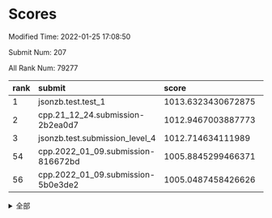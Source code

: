 # Scores

Modified Time: 2022-01-25 17:08:50

Submit Num: 207

All Rank Num: 79277

| rank |               submit               |       score        |       sigma        | pk_num |
| :--- | :--------------------------------- | :----------------- | :----------------- | :----- |
| 1    | jsonzb.test.test_1                 | 1013.6323430672875 | 0.8016182051174895 | 1534   |
| 2    | cpp.21_12_24.submission-2b2ea0d7   | 1012.9467003887773 | 0.7956699376122872 | 1538   |
| 3    | jsonzb.test.submission_level_4     | 1012.714634111989  | 0.7953426030333848 | 1528   |
| 54   | cpp.2022_01_09.submission-816672bd | 1005.8845299466371 | 0.7404220364808165 | 1534   |
| 56   | cpp.2022_01_09.submission-5b0e3de2 | 1005.0487458426626 | 0.7285356276530844 | 1530   |


<details>
<summary>全部</summary>

| rank |                 submit                 |       score        |       sigma        | pk_num |
| :--- | :------------------------------------- | :----------------- | :----------------- | :----- |
| 1    | jsonzb.test.test_1                     | 1013.6323430672875 | 0.8016182051174895 | 1534   |
| 2    | cpp.21_12_24.submission-2b2ea0d7       | 1012.9467003887773 | 0.7956699376122872 | 1538   |
| 3    | jsonzb.test.submission_level_4         | 1012.714634111989  | 0.7953426030333848 | 1528   |
| 4    | gobigger.level_3.submission_level_3_43 | 1012.0247937028724 | 0.7846522318838677 | 1533   |
| 5    | gobigger.level_3.submission_level_3_33 | 1011.6233851330188 | 0.7918463978731104 | 1527   |
| 6    | gobigger.level_3.submission_level_3_41 | 1011.5948053414214 | 0.7904392156354502 | 1531   |
| 7    | gobigger.level_3.submission_level_3_21 | 1011.4078816136945 | 0.7827042963196813 | 1526   |
| 8    | gobigger.level_3.submission_level_3_44 | 1011.2300391636754 | 0.7769302890820687 | 1532   |
| 9    | gobigger.level_3.submission_level_3_30 | 1011.2280609960525 | 0.7820938688499421 | 1531   |
| 10   | gobigger.level_3.submission_level_3_18 | 1011.1665089467593 | 0.7700273937722067 | 1531   |
| 11   | gobigger.level_3.submission_level_3_2  | 1011.1089113589773 | 0.7793785408486564 | 1531   |
| 12   | gobigger.level_3.submission_level_3_5  | 1011.0499475852841 | 0.7841047080729725 | 1536   |
| 13   | gobigger.level_3.submission_level_3_12 | 1010.9953929900356 | 0.7782982674278591 | 1533   |
| 14   | gobigger.level_3.submission_level_3_39 | 1010.9841153393783 | 0.7640352829502645 | 1531   |
| 15   | gobigger.level_3.submission_level_3_47 | 1010.9130978816537 | 0.7567247857351224 | 1535   |
| 16   | gobigger.level_3.submission_level_3_6  | 1010.7167606398535 | 0.7512606100619967 | 1530   |
| 17   | gobigger.level_3.submission_level_3_10 | 1010.6805289736136 | 0.7780070194016544 | 1536   |
| 18   | gobigger.level_3.submission_level_3_37 | 1010.5816410123416 | 0.7669847336121061 | 1530   |
| 19   | gobigger.level_3.submission_level_3_4  | 1010.5372922681236 | 0.7523073752170192 | 1533   |
| 20   | gobigger.level_3.submission_level_3_3  | 1010.5122799287886 | 0.7693752853925092 | 1533   |
| 21   | gobigger.level_3.submission_level_3_26 | 1010.4451703456776 | 0.7584658840752883 | 1534   |
| 22   | gobigger.level_3.submission_level_3_29 | 1010.4395234214035 | 0.7476664046236277 | 1538   |
| 23   | gobigger.level_3.submission_level_3_35 | 1010.3913431796984 | 0.7856787686247018 | 1531   |
| 24   | gobigger.level_3.submission_level_3_27 | 1010.2365236999665 | 0.7777378536524325 | 1533   |
| 25   | gobigger.level_3.submission_level_3_23 | 1010.1944556574327 | 0.7763659711744875 | 1534   |
| 26   | gobigger.level_3.submission_level_3_42 | 1010.1713268299072 | 0.7650906872318752 | 1533   |
| 27   | gobigger.level_3.submission_level_3_9  | 1010.1417475801575 | 0.7782249420946457 | 1530   |
| 28   | gobigger.level_3.submission_level_3_1  | 1010.1345765948005 | 0.7462620987826628 | 1530   |
| 29   | gobigger.level_3.submission_level_3_46 | 1010.1226004612816 | 0.7540923845437006 | 1531   |
| 30   | gobigger.level_3.submission_level_3_28 | 1010.1001655179639 | 0.7674248830235044 | 1533   |
| 31   | gobigger.level_3.submission_level_3_40 | 1010.0268580386085 | 0.7519852267726631 | 1534   |
| 32   | gobigger.level_3.submission_level_3_24 | 1010.0158469361604 | 0.759682440652931  | 1535   |
| 33   | gobigger.level_3.submission_level_3_49 | 1010.0078807579047 | 0.747191949984995  | 1529   |
| 34   | gobigger.level_3.submission_level_3_14 | 1010.0063277717525 | 0.731985782253739  | 1529   |
| 35   | gobigger.level_3.submission_level_3_25 | 1009.9818549106997 | 0.7416754312002011 | 1533   |
| 36   | gobigger.level_3.submission_level_3_13 | 1009.9683159717886 | 0.7611924228101667 | 1534   |
| 37   | gobigger.level_3.submission_level_3_38 | 1009.9435509240866 | 0.7562653558792946 | 1529   |
| 38   | gobigger.level_3.submission_level_3_31 | 1009.818724579774  | 0.756678914719214  | 1536   |
| 39   | gobigger.level_3.submission_level_3_7  | 1009.6403255617829 | 0.7605142665208453 | 1532   |
| 40   | gobigger.level_3.submission_level_3_0  | 1009.4799392475554 | 0.7593773249104396 | 1533   |
| 41   | gobigger.level_3.submission_level_3_19 | 1009.4723433250196 | 0.7498565313229003 | 1533   |
| 42   | gobigger.level_3.submission_level_3_48 | 1009.2886325419443 | 0.7784930069746384 | 1529   |
| 43   | gobigger.level_3.submission_level_3_34 | 1009.2173754213645 | 0.764117271590521  | 1537   |
| 44   | gobigger.level_3.submission_level_3_16 | 1009.0635053070399 | 0.7619648059951701 | 1528   |
| 45   | gobigger.level_3.submission_level_3_22 | 1008.9063620041131 | 0.7395182046693013 | 1533   |
| 46   | gobigger.level_3.submission_level_3_8  | 1008.896668369427  | 0.7441600149240546 | 1530   |
| 47   | gobigger.level_3.submission_level_3_36 | 1008.819710232     | 0.7320952177220866 | 1531   |
| 48   | gobigger.level_3.submission_level_3_32 | 1008.801689140313  | 0.7646873183072009 | 1529   |
| 49   | gobigger.level_3.submission_level_3_15 | 1008.7914118088755 | 0.7454737040819481 | 1532   |
| 50   | gobigger.level_3.submission_level_3_11 | 1008.6128640266104 | 0.743559852851272  | 1526   |
| 51   | gobigger.level_3.submission_level_3_20 | 1008.401442423119  | 0.7317228418797513 | 1538   |
| 52   | gobigger.level_3.submission_level_3_45 | 1008.3455847546564 | 0.7353604553504215 | 1534   |
| 53   | gobigger.level_3.submission_level_3_17 | 1007.894340261544  | 0.740262850472391  | 1532   |
| 54   | cpp.2022_01_09.submission-816672bd     | 1005.8845299466371 | 0.7404220364808165 | 1534   |
| 55   | gobigger.level_1.submission_level_1_40 | 1005.2757129747035 | 0.7354742706847184 | 1535   |
| 56   | cpp.2022_01_09.submission-5b0e3de2     | 1005.0487458426626 | 0.7285356276530844 | 1530   |
| 57   | gobigger.level_1.submission_level_1_49 | 1004.828911038163  | 0.7169980330851083 | 1532   |
| 58   | gobigger.level_1.submission_level_1_46 | 1004.6797745393063 | 0.715193082791085  | 1530   |
| 59   | gobigger.level_1.submission_level_1_25 | 1004.5380693697222 | 0.7175866186421115 | 1529   |
| 60   | gobigger.level_1.submission_level_1_3  | 1004.4735588431204 | 0.7299245199578708 | 1528   |
| 61   | gobigger.level_1.submission_level_1_36 | 1004.429620466448  | 0.7370274712040891 | 1524   |
| 62   | gobigger.level_1.submission_level_1_10 | 1004.3756755132792 | 0.7171439270073429 | 1530   |
| 63   | gobigger.level_1.submission_level_1_30 | 1004.2706942171448 | 0.7217026583193961 | 1533   |
| 64   | gobigger.level_1.submission_level_1_21 | 1004.2204527307141 | 0.72101953914519   | 1536   |
| 65   | gobigger.level_1.submission_level_1_28 | 1004.2036289627616 | 0.7191721366294572 | 1530   |
| 66   | gobigger.level_1.submission_level_1_27 | 1004.2015498268593 | 0.7217109357440571 | 1533   |
| 67   | gobigger.level_1.submission_level_1_31 | 1004.1461418375977 | 0.7350158529743026 | 1532   |
| 68   | gobigger.level_1.submission_level_1_17 | 1004.0714787070419 | 0.7230482320288245 | 1539   |
| 69   | gobigger.level_1.submission_level_1_13 | 1004.0486511007856 | 0.723091672480154  | 1530   |
| 70   | gobigger.level_1.submission_level_1_37 | 1003.9989926930637 | 0.7139810976773571 | 1539   |
| 71   | gobigger.level_1.submission_level_1_41 | 1003.9633341924924 | 0.7220995568437872 | 1537   |
| 72   | gobigger.level_1.submission_level_1_22 | 1003.9098551948896 | 0.716095700603713  | 1532   |
| 73   | gobigger.level_1.submission_level_1_26 | 1003.8425080229717 | 0.7193183866656094 | 1531   |
| 74   | gobigger.level_1.submission_level_1_8  | 1003.8389606991124 | 0.739110617191411  | 1532   |
| 75   | gobigger.level_1.submission_level_1_6  | 1003.6769988118303 | 0.7188238692542014 | 1526   |
| 76   | gobigger.level_1.submission_level_1_48 | 1003.5988337422915 | 0.7163272025526844 | 1535   |
| 77   | gobigger.level_1.submission_level_1_16 | 1003.5983848072465 | 0.7279162981696888 | 1533   |
| 78   | gobigger.level_1.submission_level_1_32 | 1003.5640042846627 | 0.7126489565361526 | 1534   |
| 79   | gobigger.level_1.submission_level_1_19 | 1003.4738130146168 | 0.7252339160607463 | 1531   |
| 80   | gobigger.level_1.submission_level_1_4  | 1003.4297363509392 | 0.7214987768360345 | 1532   |
| 81   | gobigger.level_1.submission_level_1_5  | 1003.2637204878963 | 0.7261920407696152 | 1528   |
| 82   | gobigger.level_1.submission_level_1_1  | 1003.2455166803699 | 0.7253731963416998 | 1530   |
| 83   | gobigger.level_1.submission_level_1_34 | 1002.9957342899799 | 0.7085416206085519 | 1525   |
| 84   | gobigger.level_1.submission_level_1_7  | 1002.989713377775  | 0.7294964367797532 | 1533   |
| 85   | gobigger.level_1.submission_level_1_2  | 1002.9509912306064 | 0.7116585747661871 | 1530   |
| 86   | gobigger.level_1.submission_level_1_12 | 1002.9068550275806 | 0.7100813212747077 | 1528   |
| 87   | gobigger.level_1.submission_level_1_29 | 1002.9025754640269 | 0.7238771351952122 | 1534   |
| 88   | gobigger.level_1.submission_level_1_24 | 1002.8978544515998 | 0.73836978030509   | 1533   |
| 89   | gobigger.level_1.submission_level_1_35 | 1002.8916929917252 | 0.7119993511206718 | 1535   |
| 90   | gobigger.level_1.submission_level_1_43 | 1002.8422116422422 | 0.7309249974165737 | 1531   |
| 91   | gobigger.level_1.submission_level_1_15 | 1002.7478497814844 | 0.7263563314717721 | 1527   |
| 92   | gobigger.level_1.submission_level_1_33 | 1002.6787133309308 | 0.71141268786586   | 1531   |
| 93   | gobigger.level_1.submission_level_1_9  | 1002.6615118383388 | 0.7100200389703752 | 1524   |
| 94   | gobigger.level_1.submission_level_1_47 | 1002.5677569250059 | 0.7184901001636913 | 1532   |
| 95   | gobigger.level_1.submission_level_1_18 | 1002.5623784690596 | 0.7058595115670749 | 1531   |
| 96   | gobigger.level_1.submission_level_1_0  | 1002.5571372561589 | 0.7165460265556334 | 1527   |
| 97   | gobigger.level_1.submission_level_1_39 | 1002.4366380040628 | 0.7217598166575758 | 1529   |
| 98   | gobigger.level_1.submission_level_1_23 | 1002.4345883757904 | 0.7110905792020119 | 1532   |
| 99   | gobigger.level_1.submission_level_1_42 | 1002.4042672377021 | 0.7069178479636992 | 1531   |
| 100  | gobigger.level_1.submission_level_1_45 | 1002.30790233754   | 0.7085526493170159 | 1525   |
| 101  | gobigger.level_1.submission_level_1_14 | 1002.0758589452589 | 0.7109717908085977 | 1528   |
| 102  | gobigger.level_1.submission_level_1_11 | 1001.958876537838  | 0.7199962600939009 | 1532   |
| 103  | gobigger.level_1.submission_level_1_20 | 1001.7743202067097 | 0.7199769176740562 | 1530   |
| 104  | gobigger.level_1.submission_level_1_44 | 1001.6273776256592 | 0.7136901666085214 | 1533   |
| 105  | gobigger.level_1.submission_level_1_38 | 1001.4791260628955 | 0.7205480735247273 | 1533   |
| 106  | gobigger.random.submission_random_46   | 997.3789118981551  | 0.7050366462373713 | 1531   |
| 107  | gobigger.random.submission_random_1    | 997.288054698004   | 0.7031815978333923 | 1534   |
| 108  | gobigger.random.submission_random_26   | 996.9762731356359  | 0.7114632877409928 | 1532   |
| 109  | gobigger.random.submission_random_48   | 996.8900285521922  | 0.7077215935369773 | 1534   |
| 110  | gobigger.random.submission_random_20   | 996.6880563107655  | 0.7046979295144421 | 1528   |
| 111  | gobigger.random.submission_random_29   | 996.6626105427977  | 0.7246415764193659 | 1531   |
| 112  | gobigger.random.submission_random_24   | 996.5973630127236  | 0.6996918957442569 | 1533   |
| 113  | gobigger.random.submission_random_6    | 996.5247113600827  | 0.7057200653355624 | 1533   |
| 114  | gobigger.random.submission_random_33   | 996.4630269027624  | 0.7162053309043364 | 1534   |
| 115  | gobigger.random.submission_random_47   | 996.4447981541462  | 0.7089412921641811 | 1530   |
| 116  | gobigger.random.submission_random_42   | 996.3287978376584  | 0.7038605156911739 | 1535   |
| 117  | gobigger.random.submission_random_34   | 996.1989232532798  | 0.7128020371878762 | 1537   |
| 118  | gobigger.random.submission_random_4    | 996.1038360401722  | 0.6975982459096061 | 1530   |
| 119  | gobigger.random.submission_random_25   | 996.0949975347579  | 0.7085974449880038 | 1531   |
| 120  | gobigger.random.submission_random_32   | 996.0935556562164  | 0.719965995700642  | 1530   |
| 121  | gobigger.random.submission_random_0    | 996.0841010186275  | 0.7332861484034012 | 1532   |
| 122  | gobigger.random.submission_random_17   | 996.0378610077779  | 0.7036989569103066 | 1531   |
| 123  | gobigger.random.submission_random_39   | 996.0312749543688  | 0.710224787315152  | 1531   |
| 124  | gobigger.random.submission_random_9    | 996.01172738082    | 0.7115943987332906 | 1528   |
| 125  | gobigger.random.submission_random_14   | 995.989704445517   | 0.7149661544557032 | 1531   |
| 126  | gobigger.random.submission_random_40   | 995.9475511176006  | 0.7133648620709766 | 1533   |
| 127  | gobigger.random.submission_random_19   | 995.9279066261391  | 0.7241023277623639 | 1533   |
| 128  | gobigger.random.submission_random_31   | 995.9114367959422  | 0.7108723466536915 | 1532   |
| 129  | gobigger.random.submission_random_11   | 995.8882544977477  | 0.692983894711689  | 1529   |
| 130  | gobigger.random.submission_random_22   | 995.8711493626735  | 0.6986499355932526 | 1534   |
| 131  | gobigger.random.submission_random_3    | 995.7343328133535  | 0.7056496465513181 | 1532   |
| 132  | gobigger.random.submission_random_21   | 995.6814635904682  | 0.7148338279648377 | 1529   |
| 133  | gobigger.random.submission_random_10   | 995.6716712441541  | 0.6982759014710684 | 1532   |
| 134  | gobigger.random.submission_random_44   | 995.6549419407608  | 0.7129110877694594 | 1533   |
| 135  | gobigger.random.submission_random_7    | 995.6378370956912  | 0.7028723150560486 | 1534   |
| 136  | gobigger.random.submission_random_35   | 995.6067076818794  | 0.7159331902682113 | 1536   |
| 137  | gobigger.random.submission_random_27   | 995.5966739941925  | 0.7161157854483806 | 1533   |
| 138  | gobigger.random.submission_random_5    | 995.5784872129574  | 0.6987104398527143 | 1532   |
| 139  | gobigger.random.submission_random_23   | 995.548006986073   | 0.7126106024904388 | 1532   |
| 140  | gobigger.random.submission_random_45   | 995.541517585606   | 0.7302126170056841 | 1534   |
| 141  | gobigger.random.submission_random_18   | 995.5092207100356  | 0.709570843357057  | 1533   |
| 142  | gobigger.random.submission_random_43   | 995.5002942924898  | 0.7120614477923689 | 1532   |
| 143  | gobigger.random.submission_random_8    | 995.4286205894738  | 0.7258705809332618 | 1530   |
| 144  | gobigger.random.submission_random_49   | 995.3211980507147  | 0.7250905903406786 | 1532   |
| 145  | gobigger.random.submission_random_38   | 995.2521355221107  | 0.7132262924465054 | 1534   |
| 146  | gobigger.random.submission_random_2    | 995.1913998236691  | 0.7237281120816905 | 1529   |
| 147  | gobigger.random.submission_random_28   | 995.1074443142171  | 0.7147757660470544 | 1532   |
| 148  | gobigger.random.submission_random_13   | 995.0713778427175  | 0.720271412248411  | 1528   |
| 149  | gobigger.random.submission_random_30   | 995.0422859815877  | 0.7182486512065392 | 1532   |
| 150  | gobigger.random.submission_random_41   | 994.8640964147338  | 0.7089655945283435 | 1531   |
| 151  | gobigger.random.submission_random_15   | 994.8584007965691  | 0.7026848091902756 | 1534   |
| 152  | gobigger.random.submission_random_12   | 994.8306773980033  | 0.72789796329384   | 1531   |
| 153  | gobigger.random.submission_random_36   | 994.6755038106028  | 0.7076198404340495 | 1533   |
| 154  | gobigger.random.submission_random_16   | 994.4552088862408  | 0.7043659240277306 | 1534   |
| 155  | gobigger.random.submission_random_37   | 994.4053674591304  | 0.7095479963935869 | 1537   |
| 156  | gobigger.level_2.submission_level_2_28 | 993.4239351174069  | 0.7441742816220427 | 1536   |
| 157  | gobigger.level_2.submission_level_2_30 | 993.381880079741   | 0.7478224369817335 | 1528   |
| 158  | gobigger.level_2.submission_level_2_2  | 993.300386596157   | 0.7273703916575224 | 1533   |
| 159  | gobigger.level_2.submission_level_2_19 | 993.1139618614601  | 0.7304470832800368 | 1534   |
| 160  | gobigger.level_2.submission_level_2_45 | 993.038778686425   | 0.7396137465166295 | 1533   |
| 161  | gobigger.level_2.submission_level_2_26 | 992.9965710059212  | 0.750570275583755  | 1537   |
| 162  | gobigger.level_2.submission_level_2_10 | 992.9734271071331  | 0.7580554356214099 | 1532   |
| 163  | gobigger.level_2.submission_level_2_29 | 992.8084974509519  | 0.7340073651904212 | 1536   |
| 164  | gobigger.level_2.submission_level_2_9  | 992.7546731344346  | 0.7621206573743908 | 1531   |
| 165  | gobigger.level_2.submission_level_2_20 | 992.6529158831252  | 0.7464046991139649 | 1530   |
| 166  | gobigger.level_2.submission_level_2_3  | 992.6517469767474  | 0.7373906653841475 | 1532   |
| 167  | gobigger.level_2.submission_level_2_32 | 992.6112959685698  | 0.7214605411718412 | 1533   |
| 168  | gobigger.level_2.submission_level_2_23 | 992.5841299464415  | 0.7344693989210455 | 1532   |
| 169  | gobigger.level_2.submission_level_2_17 | 992.5324880896321  | 0.7280902309344977 | 1533   |
| 170  | gobigger.level_2.submission_level_2_47 | 992.3888555425865  | 0.7402083825344754 | 1527   |
| 171  | gobigger.level_2.submission_level_2_0  | 992.371529800487   | 0.7366773032882844 | 1541   |
| 172  | gobigger.level_2.submission_level_2_13 | 992.3117982077546  | 0.7305346663232578 | 1530   |
| 173  | gobigger.level_2.submission_level_2_5  | 992.2552364553688  | 0.744967087982742  | 1529   |
| 174  | gobigger.level_2.submission_level_2_42 | 992.2535369212475  | 0.7442557860550587 | 1527   |
| 175  | gobigger.level_2.submission_level_2_22 | 992.1071324422691  | 0.7498950124009862 | 1532   |
| 176  | gobigger.level_2.submission_level_2_31 | 991.9467412456497  | 0.750183073349554  | 1528   |
| 177  | gobigger.level_2.submission_level_2_34 | 991.9284216005477  | 0.7486640731158747 | 1534   |
| 178  | gobigger.level_2.submission_level_2_36 | 991.8239254436835  | 0.7512888487725559 | 1536   |
| 179  | gobigger.level_2.submission_level_2_43 | 991.8169083680829  | 0.7660724991281735 | 1532   |
| 180  | gobigger.level_2.submission_level_2_25 | 991.7944122812157  | 0.751438878150057  | 1537   |
| 181  | gobigger.level_2.submission_level_2_12 | 991.729065069303   | 0.7393845458787242 | 1534   |
| 182  | gobigger.level_2.submission_level_2_38 | 991.724342776655   | 0.7441387054189597 | 1529   |
| 183  | gobigger.level_2.submission_level_2_11 | 991.6790337399891  | 0.7467439059248031 | 1541   |
| 184  | gobigger.level_2.submission_level_2_44 | 991.655189553028   | 0.7540022228198393 | 1528   |
| 185  | gobigger.level_2.submission_level_2_1  | 991.6505203249425  | 0.7525354727508908 | 1531   |
| 186  | gobigger.level_2.submission_level_2_18 | 991.6237911515676  | 0.7472166200718249 | 1529   |
| 187  | gobigger.level_2.submission_level_2_27 | 991.5854534427834  | 0.7575534850867269 | 1531   |
| 188  | gobigger.level_2.submission_level_2_4  | 991.5853305430728  | 0.7451603337943236 | 1533   |
| 189  | gobigger.level_2.submission_level_2_24 | 991.513465193838   | 0.756070009135453  | 1536   |
| 190  | gobigger.level_2.submission_level_2_49 | 991.107058475695   | 0.7643167870786345 | 1528   |
| 191  | gobigger.level_2.submission_level_2_16 | 991.0912198767492  | 0.7489312302071036 | 1530   |
| 192  | gobigger.level_2.submission_level_2_8  | 991.0685656736441  | 0.7656723047691898 | 1528   |
| 193  | gobigger.level_2.submission_level_2_33 | 991.0367255249911  | 0.7570745667532818 | 1531   |
| 194  | gobigger.level_2.submission_level_2_35 | 990.9562681212363  | 0.7599730914695869 | 1534   |
| 195  | gobigger.level_2.submission_level_2_14 | 990.923544579815   | 0.764151704312756  | 1531   |
| 196  | gobigger.level_2.submission_level_2_46 | 990.8708331471826  | 0.7478447236206341 | 1534   |
| 197  | gobigger.level_2.submission_level_2_21 | 990.861049715439   | 0.7741496247423617 | 1528   |
| 198  | gobigger.level_2.submission_level_2_6  | 990.850175406473   | 0.7552761759262229 | 1537   |
| 199  | gobigger.level_2.submission_level_2_40 | 990.8470905918656  | 0.7515021724341594 | 1536   |
| 200  | gobigger.level_2.submission_level_2_48 | 990.7285391930981  | 0.7523364653249721 | 1534   |
| 201  | gobigger.level_2.submission_level_2_15 | 990.6811776938285  | 0.7503914162341102 | 1533   |
| 202  | gobigger.level_2.submission_level_2_37 | 990.5105000818438  | 0.7681943654093358 | 1532   |
| 203  | gobigger.level_2.submission_level_2_39 | 990.0760806598718  | 0.7565940640943054 | 1537   |
| 204  | gobigger.level_2.submission_level_2_7  | 990.0608629800322  | 0.7564896735141913 | 1535   |
| 205  | gobigger.level_2.submission_level_2_41 | 989.9567083643499  | 0.7663691785864983 | 1532   |
| 206  | gobigger.none.submission_none_0        | 976.4241851893843  | 1.392051222030679  | 1532   |
| 207  | gobigger.none.submission_none_1        | 976.150555470907   | 1.4270269557251734 | 1527   |

</details>
